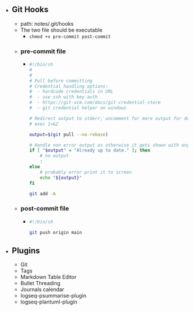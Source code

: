 - ## Git Hooks
	- path: notes/.git/hooks
	- The two file should be executable
		- `chmod +x pre-commit post-commit`
	- ### pre-commit file
		- ```bash
		  #!/bin/sh
		  #
		  #
		  # Pull before committing
		  # Credential handling options:
		  #  - hardcode credentials in URL
		  #  - use ssh with key auth
		  #  - https://git-scm.com/docs/git-credential-store
		  #  - git credential helper on windows
		  
		  # Redirect output to stderr, uncomment for more output for debugging
		  # exec 1>&2
		  
		  output=$(git pull --no-rebase)
		  
		  # Handle non error output as otherwise it gets shown with any exit code by logseq
		  if [ "$output" = "Already up to date." ]; then
		      # no output
		      :
		  else
		      # probably error print it to screen
		      echo "${output}"
		  fi
		  
		  git add -A
		  ```
	- ### post-commit file
		- ```bash
		  #!/bin/sh
		  
		  git push origin main
		  ```
- ## Plugins
	- Git
	- Tags
	- Markdown Table Editor
	- Bullet Threading
	- Journals calendar
	- logseq-psummarise-plugin
	- logseq-plantuml-plugin